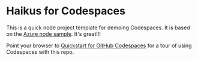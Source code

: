 
# Haikus for Codespaces

This is a quick node project template for demoing Codespaces. It is based on the [Azure node sample](https://github.com/nodejs-docs-hello-world). It's great!!!

Point your browser to [Quickstart for GitHub Codespaces](https://docs.github.com/en/codespaces/getting-started/quickstart) for a tour of using Codespaces with this repo.

